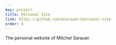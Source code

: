 ```yaml
---
key: project
title: Personal Site
link: https://github.com/msarauer/personal-site
order: 4
---
```


<!--
### Stack

- React
- Gatsby
- GraphQL
- Sass

### Description -->

The personal website of Mitchel Sarauer.

